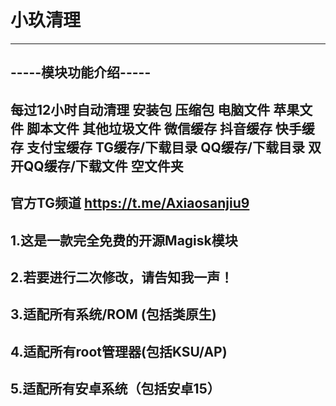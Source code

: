 # 小玖清理
--------------------
-----模块功能介绍-----
--------------------
每过12小时自动清理
安装包
压缩包
电脑文件
苹果文件
脚本文件
其他垃圾文件
微信缓存
抖音缓存
快手缓存
支付宝缓存
TG缓存/下载目录
QQ缓存/下载目录
双开QQ缓存/下载文件
空文件夹
--------------------
官方TG频道 https://t.me/Axiaosanjiu9
--------------------
1.这是一款完全免费的开源Magisk模块
--------------------
2.若要进行二次修改，请告知我一声！
--------------------
3.适配所有系统/ROM (包括类原生)
--------------------
4.适配所有root管理器(包括KSU/AP)
--------------------
5.适配所有安卓系统（包括安卓15）
--------------------

